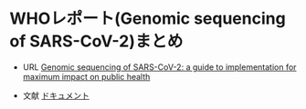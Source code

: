 # WHOレポート(Genomic sequencing of SARS-CoV-2)まとめ

* URL
[Genomic sequencing of SARS-CoV-2: a guide to implementation for maximum impact on public health](https://www.who.int/publications/i/item/9789240018440)

* 文献
[ドキュメント](https://github.com/ryuki999/survey_paper/blob/main/who_report/WHO_genomeSeqGuide_9789240018440-eng.pdf)
